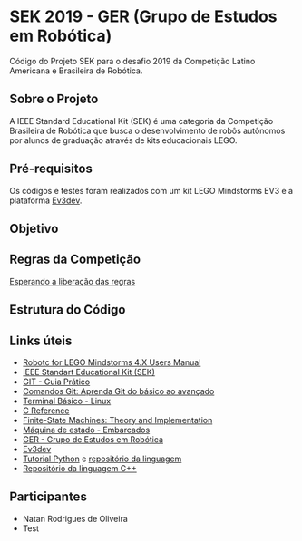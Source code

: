 # SEK 2019 - GER (Grupo de Estudos em Robótica)

Código do Projeto SEK para o desafio 2019 da Competição Latino Americana e Brasileira de Robótica.

## Sobre o Projeto

A IEEE Standard Educational Kit (SEK) é uma categoria da Competição Brasileira de Robótica que busca o desenvolvimento de robôs autônomos por alunos de graduação através de kits educacionais LEGO.

## Pré-requisitos

Os códigos e testes foram realizados com um kit LEGO Mindstorms EV3 e a plataforma [Ev3dev](https://www.ev3dev.org/).

## Objetivo


## Regras da Competição

[Esperando a liberação das regras](http://www.cbrobotica.org/?page_id=64)

## Estrutura do Código


## Links úteis

* [Robotc for LEGO Mindstorms 4.X Users Manual](http://help.robotc.net/WebHelpMindstorms/index.htm)
* [IEEE Standart Educational Kit (SEK)](http://www.cbrobotica.org/?page_id=64&amp;lang=pt)
* [GIT - Guia Prático](http://rogerdudler.github.io/git-guide/index.pt_BR.html)
* [Comandos Git: Aprenda Git do básico ao avançado](http://comandosgit.github.io/)
* [Terminal Básico - Linux](https://www.linux.ime.usp.br/~lucasmmg/livecd/documentacao/documentos/terminal/Terminal_basico.html)
* [C Reference](http://www.cplusplus.com/reference/)
* [Finite-State Machines: Theory and Implementation](https://gamedevelopment.tutsplus.com/tutorials/finite-state-machines-theory-and-implementation--gamedev-11867)
* [Máquina de estado - Embarcados](https://www.embarcados.com.br/maquina-de-estado/)
* [GER - Grupo de Estudos em Robótica](http://www.gerunicamp.com.br/)
* [Ev3dev](https://www.ev3dev.org/)
* [Tutorial Python](https://sites.google.com/site/ev3devpython/) e [repositório da linguagem](https://github.com/ev3dev/ev3dev-lang-python)
* [Repositório da linguagem C++](https://github.com/ddemidov/ev3dev-lang-cpp)

## Participantes
* Natan Rodrigues de Oliveira
* Test
